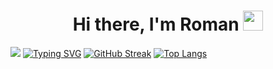 <h1 align="center">Hi there, I'm Roman
<img src="https://github.com/blackcater/blackcater/raw/main/images/Hi.gif" height="32"/></h1>

![](https://komarev.com/ghpvc/?username=your-github-username)
[![Typing SVG](https://readme-typing-svg.herokuapp.com?color=%2336BCF7&lines=Front+End+Developer+From+Ukraine)](https://git.io/typing-svg)
[![GitHub Streak](https://github-readme-streak-stats.herokuapp.com/?user=berezenko04)](https://git.io/streak-stats)
[![Top Langs](https://github-readme-stats.vercel.app/api/top-langs/?username=berezenko04)](https://github.com/anuraghazra/github-readme-stats)
